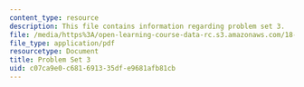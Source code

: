 ```yaml
---
content_type: resource
description: This file contains information regarding problem set 3.
file: /media/https%3A/open-learning-course-data-rc.s3.amazonaws.com/18-353j-nonlinear-dynamics-i-chaos-fall-2012/c07ca9e0c681691335dfe9681afb81cb_MIT18_353JF12_pset3.pdf
file_type: application/pdf
resourcetype: Document
title: Problem Set 3
uid: c07ca9e0-c681-6913-35df-e9681afb81cb
---
```

